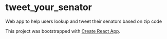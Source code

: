 # tweet_your_senator

Web app to help users lookup and tweet their senators based on zip code

This project was bootstrapped with [Create React App](https://github.com/facebookincubator/create-react-app).
